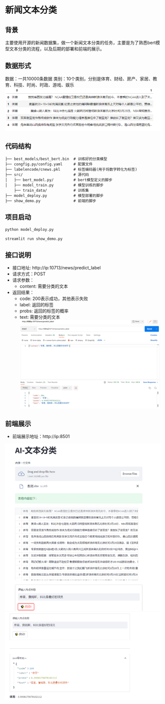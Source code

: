 # 新闻文本分类
## 背景
主要使用开源的新闻数据集，做一个新闻文本分类的任务，主要是为了熟悉bert模型文本分类的流程，以及后期的部署和前端的展示。

## 数据形式
数据：一共10000条数据
类别：10个类别，分别是体育、财经、房产、家居、教育、科技、时尚、时政、游戏、娱乐
![](img/img.png)


## 代码结构

```
├── best_models/best_bert.bin  # 训练好的分类模型
├── congfig.py/config.yaml     # 配置文件
├── labelencode/cnews.pkl      # 标签编码器(用于将数字转化为标签)
├── src/                       # 源代码
│   ├── bert_model.py/         # bert模型定义的脚步
│   ├── model_train.py         # 模型训练的脚步
    ├── train_data/            # 训练集
├── model_deploy.py            # 模型部署的脚步
├── show_demo.py               # 前端的脚步
```


## 项目启动

```
python model_deploy.py
```

```
streamlit run show_demo.py
```
## 接口说明
* 接口地址: http://ip:10713/news/predict_label
* 请求方式：POST
* 请求参数：
  * content: 需要分类的文本
* 返回结果：
  * code: 200表示成功，其他表示失败
  * label: 返回的标签
  * probs: 返回的标签的概率
  * text: 需要分类的文本
![](img/img_2.png)

## 前端展示
* 前端展示地址：http://ip:8501

![](img/img_3.png)
![](img/img_4.png)